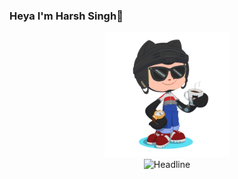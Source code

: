 ### Heya I'm Harsh Singh👋

 <div align=center>
        <img src="https://raw.githubusercontent.com/AhmedFathyDev/AhmedFathyDev/main/GitHub.png" alt="GitHub Octocat Drinking a Cup of Coffee" height="200">
    </div>
 
   <div align=center>
        <img src="https://readme-typing-svg.herokuapp.com?color=%256FDA44&size=32&center=true&vCenter=true&width=600&height=50&lines=Hi+there+I'm+Harsh+%F0%9F%91%8B;Computer+Science+Student;Problem+Solver;Open-Source+Enthusiast" alt="Headline" />
    </div>

<!--
**hS71Ru/hS71Ru** is a ✨ _special_ ✨ repository because its `README.md` (this file) appears on your GitHub profile.

Here are some ideas to get you started:

- 🔭 I’m currently working on javascript
- 🌱 I’m currently learning ...
- 👯 I’m looking to collaborate on ...
- 🤔 I’m looking for help with ...
- 💬 Ask me about ...
- 📫 How to reach me: ...
- 😄 Pronouns: ...
- ⚡ Fun fact: ...
-->

